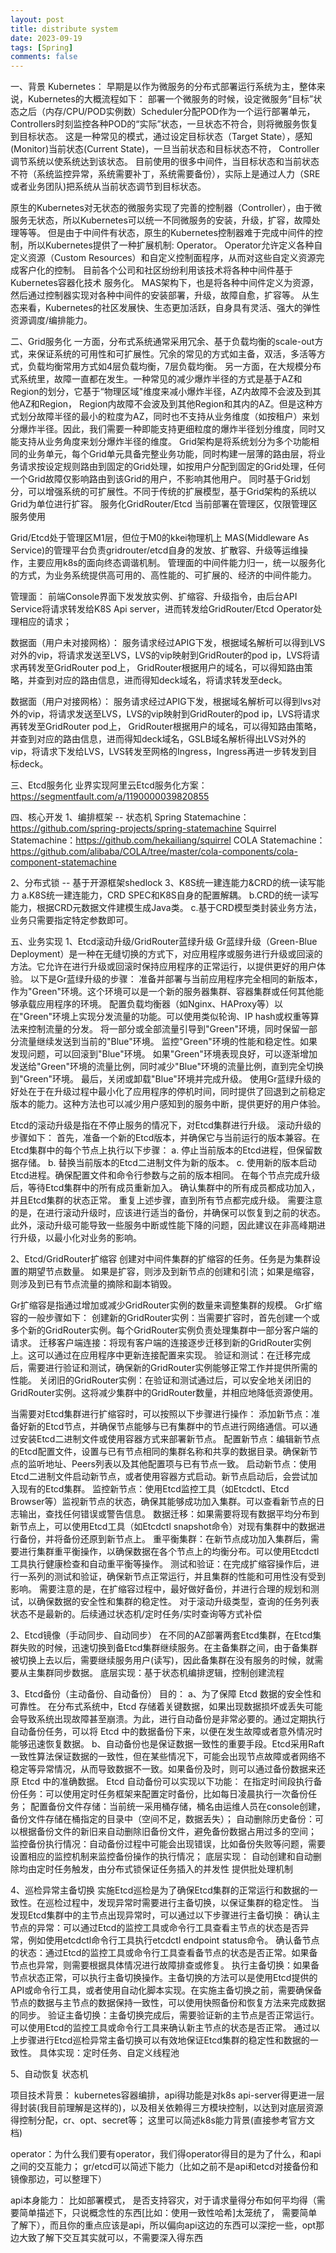 ```yaml
---
layout: post
title: distribute system
date: 2023-09-19
tags: [Spring]
comments: false
---
```

一、背景
Kubernetes：
早期是以作为微服务的分布式部署运行系统为主，整体来说，Kubernetes的大概流程如下：
部署一个微服务的时候，设定微服务“目标”状态之后（内存/CPU/POD实例数）Scheduler分配POD作为一个运行部署单元，Controllers时刻监控各种POD的“实际”状态，一旦状态不符合，则将微服务恢复到目标状态。
这是一种常见的模式，通过设定目标状态（Target State），感知(Monitor)当前状态(Current State)，一旦当前状态和目标状态不符， Controller调节系统以使系统达到该状态。
目前使用的很多中间件，当目标状态和当前状态不符（系统监控异常，系统需要补丁，系统需要备份），实际上是通过人力（SRE或者业务团队)把系统从当前状态调节到目标状态。

原生的Kubernetes对无状态的微服务实现了完善的控制器（Controller），由于微服务无状态，所以Kubernetes可以统一不同微服务的安装，升级，扩容，故障处理等等。
但是由于中间件有状态，原生的Kubernetes控制器难于完成中间件的控制，所以Kubernetes提供了一种扩展机制: Operator。
Operator允许定义各种自定义资源（Custom Resources）和自定义控制面程序，从而对这些自定义资源完成客户化的控制。
目前各个公司和社区纷纷利用该技术将各种中间件基于Kubernetes容器化技术 服务化。
MAS架构下，也是将各种中间件定义为资源，然后通过控制器实现对各种中间件的安装部署，升级，故障自愈，扩容等。
从生态来看，Kubernetes的社区发展快、生态更加活跃，自身具有灵活、强大的弹性资源调度/编排能力。

二、Grid服务化
一方面，分布式系统通常采用冗余、基于负载均衡的scale-out方式，来保证系统的可用性和可扩展性。冗余的常见的方式如主备，双活，多活等方式，负载均衡常用方式如4层负载均衡，7层负载均衡。
另一方面，在大规模分布式系统里，故障一直都在发生。一种常见的减少爆炸半径的方式是基于AZ和Region的划分，它基于“物理区域"维度来减小爆炸半径，AZ内故障不会波及到其他AZ和Region，
Region内故障不会波及到其他Region和其内的AZ。但是这种方式划分故障半径的最小的粒度为AZ，同时也不支持从业务维度（如按租户）来划分爆炸半径。因此，我们需要一种即能支持更细粒度的爆炸半径划分维度，同时又能支持从业务角度来划分爆炸半径的维度。
Grid架构是将系统划分为多个功能相同的业务单元，每个Grid单元具备完整业务功能，同时构建一层薄的路由层，将业务请求按设定规则路由到固定的Grid处理，如按用户分配到固定的Grid处理，任何一个Grid故障仅影响路由到该Grid的用户，不影响其他用户。
同时基于Grid划分，可以增强系统的可扩展性。不同于传统的扩展模型，基于Grid架构的系统以Grid为单位进行扩容。
服务化GridRouter/Etcd 当前部署在管理区，仅限管理区服务使用

Grid/Etcd处于管理区M1层，但位于M0的kkei物理机上
MAS(Middleware As Service)的管理平台负责gridrouter/etcd自身的发放、扩散容、升级等运维操作，主要应用k8s的面向终态调谐机制。
管理面的中间件能力归一，统一以服务化的方式，为业务系统提供高可用的、高性能的、可扩展的、经济的中间件能力。 

管理面：
前端Console界面下发发放实例、扩缩容、升级指令，由后台API Service将请求转发给K8S Api server，进而转发给GridRouter/Etcd Operator处理相应的请求；

数据面（用户未对接网格）：
服务请求经过APIG下发，根据域名解析可以得到LVS对外的vip，将请求发送至LVS，LVS的vip映射到GridRouter的pod ip，LVS将请求再转发至GridRouter pod上，
GridRouter根据用户的域名，可以得知路由策略，并查到对应的路由信息，进而得知deck域名，将请求转发至deck。

数据面（用户对接网格）：
服务请求经过APIG下发，根据域名解析可以得到lvs对外的vip，将请求发送至LVS，LVS的vip映射到GridRouter的pod ip，LVS将请求再转发至GridRouter pod上，
GridRouter根据用户的域名，可以得知路由策略，并查到对应的路由信息，进而得知deck域名，GSLB域名解析得出LVS对外的vip，将请求下发给LVS，LVS转发至网格的Ingress，Ingress再进一步转发到目标deck。

三、Etcd服务化
业界实现阿里云Etcd服务化方案：https://segmentfault.com/a/1190000039820855

四、核心开发
1、编排框架 -- 状态机
Spring Statemachine：https://github.com/spring-projects/spring-statemachine
Squirrel Statemachine：https://github.com/hekailiang/squirrel
COLA Statemachine：https://github.com/alibaba/COLA/tree/master/cola-components/cola-component-statemachine

2、分布式锁 -- 基于开源框架shedlock
3、K8S统一建连能力&CRD的统一读写能力
  a.K8S统一建连能力，CRD SPEC和K8S自身的配置解耦。
  b.CRD的统一读写能力，根据CRD元数据文件建模生成Java类。
  c.基于CRD模型类封装业务方法，业务只需要指定特定参数即可。

五、业务实现
1、Etcd滚动升级/GridRouter蓝绿升级
Gr蓝绿升级（Green-Blue Deployment）是一种在无缝切换的方式下，对应用程序或服务进行升级或回滚的方法。它允许在进行升级或回滚时保持应用程序的正常运行，以提供更好的用户体验。
以下是Gr蓝绿升级的步骤：
准备并部署与当前应用程序完全相同的新版本，作为"Green"环境。这个环境可以是一个新的服务器集群、容器集群或任何其他能够承载应用程序的环境。
配置负载均衡器（如Nginx、HAProxy等）以在"Green"环境上实现分发流量的功能。可以使用类似轮询、IP hash或权重等算法来控制流量的分发。
将一部分或全部流量引导到"Green"环境，同时保留一部分流量继续发送到当前的"Blue"环境。
监控"Green"环境的性能和稳定性。如果发现问题，可以回滚到"Blue"环境。
如果"Green"环境表现良好，可以逐渐增加发送给"Green"环境的流量比例，同时减少"Blue"环境的流量比例，直到完全切换到"Green"环境。
最后，关闭或卸载"Blue"环境并完成升级。
使用Gr蓝绿升级的好处在于在升级过程中最小化了应用程序的停机时间，同时提供了回退到之前稳定版本的能力。这种方法也可以减少用户感知到的服务中断，提供更好的用户体验。

Etcd的滚动升级是指在不停止服务的情况下，对Etcd集群进行升级。
滚动升级的步骤如下：
首先，准备一个新的Etcd版本，并确保它与当前运行的版本兼容。在Etcd集群中的每个节点上执行以下步骤：
a. 停止当前版本的Etcd进程，但保留数据存储。
b. 替换当前版本的Etcd二进制文件为新的版本。
c. 使用新的版本启动Etcd进程。确保配置文件和命令行参数与之前的版本相同。
在每个节点完成升级后，等待Etcd集群中的所有成员重新加入。
确认集群中的所有成员都成功加入，并且Etcd集群的状态正常。
重复上述步骤，直到所有节点都完成升级。
需要注意的是，在进行滚动升级时，应该进行适当的备份，并确保可以恢复到之前的状态。
此外，滚动升级可能导致一些服务中断或性能下降的问题，因此建议在非高峰期进行升级，以最小化对业务的影响。

2、Etcd/GridRouter扩缩容
创建对中间件集群的扩缩容的任务。任务是为集群设置的期望节点数量。
如果是扩容，则涉及到新节点的创建和引流；如果是缩容，则涉及到已有节点流量的摘除和副本销毁。

Gr扩缩容是指通过增加或减少GridRouter实例的数量来调整集群的规模。
Gr扩缩容的一般步骤如下：
创建新的GridRouter实例：当需要扩容时，首先创建一个或多个新的GridRouter实例。每个GridRouter实例负责处理集群中一部分客户端的请求。
迁移客户端连接：将现有客户端的连接逐步迁移到新的GridRouter实例上。这可以通过在应用程序中更新连接配置来实现。
验证和测试：在迁移完成后，需要进行验证和测试，确保新的GridRouter实例能够正常工作并提供所需的性能。
关闭旧的GridRouter实例：在验证和测试通过后，可以安全地关闭旧的GridRouter实例。这将减少集群中的GridRouter数量，并相应地降低资源使用。

当需要对Etcd集群进行扩缩容时，可以按照以下步骤进行操作：
添加新节点：准备好新的Etcd节点，并确保节点能够与已有集群中的节点进行网络通信。可以通过安装Etcd二进制文件或使用容器方式来部署新节点。
配置新节点：编辑新节点的Etcd配置文件，设置与已有节点相同的集群名称和共享的数据目录。确保新节点的监听地址、Peers列表以及其他配置项与已有节点一致。
启动新节点：使用Etcd二进制文件启动新节点，或者使用容器方式启动。新节点启动后，会尝试加入现有的Etcd集群。
监控新节点：使用Etcd监控工具（如Etcdctl、Etcd Browser等）监视新节点的状态，确保其能够成功加入集群。可以查看新节点的日志输出，查找任何错误或警告信息。
数据迁移：如果需要将现有数据平均分布到新节点上，可以使用Etcd工具（如Etcdctl snapshot命令）对现有集群中的数据进行备份，并将备份还原到新节点上。
重平衡集群：在新节点成功加入集群后，需要进行集群重平衡操作，以确保数据在各个节点上的均衡分布。可以使用Etcdctl工具执行健康检查和自动重平衡等操作。
测试和验证：在完成扩缩容操作后，进行一系列的测试和验证，确保新节点正常运行，并且集群的性能和可用性没有受到影响。
需要注意的是，在扩缩容过程中，最好做好备份，并进行合理的规划和测试，以确保数据的安全性和集群的稳定性。
对于滚动升级类型，查询的任务列表状态不是最新的。后续通过状态机/定时任务/实时查询等方式补偿

2、Etcd镜像（手动同步、自动同步）
在不同的AZ部署两套Etcd集群，在Etcd集群失败的时候，迅速切换到备Etcd集群继续服务。在主备集群之间，由于备集群被切换上去以后，需要继续服务用户(读写)，因此备集群在没有服务的时候，就需要从主集群同步数据。
底层实现：基于状态机编排逻辑，控制创建流程

3、Etcd备份（主动备份、自动备份）
目的：
a、为了保障 Etcd 数据的安全性和可靠性。
在分布式系统中，Etcd 存储着关键数据，如果出现数据损坏或丢失可能会导致系统出现故障甚至崩溃。为此，进行自动备份是非常必要的。通过定期执行自动备份任务，可以将 Etcd 中的数据备份下来，以便在发生故障或者意外情况时能够迅速恢复数据。
b、自动备份也是保证数据一致性的重要手段。Etcd采用Raft一致性算法保证数据的一致性，但在某些情况下，可能会出现节点故障或者网络不稳定等异常情况，从而导致数据不一致。如果备份及时，则可以通过备份数据来还原 Etcd 中的准确数据。
Etcd 自动备份可以实现以下功能：
在指定时间段执行备份任务：可以使用定时任务框架来配置定时备份，比如每日凌晨执行一次备份任务；
配置备份文件存储：当前统一采用桶存储，桶名由运维人员在console创建，备份文件存储在桶指定的目录中（空间不足，数据丢失）；
自动删除历史备份：可以根据备份文件的新旧来自动删除旧备份文件，避免备份数据占用过多的空间；
监控备份执行情况：自动备份过程中可能会出现错误，比如备份失败等问题，需要设置相应的监控机制来监控备份操作的执行情况；
底层实现：
自动创建和自动删除均由定时任务触发，由分布式锁保证任务插入的并发性
提供批处理机制

4、巡检异常主备切换
实施Etcd巡检是为了确保Etcd集群的正常运行和数据的一致性。在巡检过程中，发现异常时需要进行主备切换，以保证集群的稳定性。
当发现Etcd集群中的主节点出现异常时，可以通过以下步骤进行主备切换：
确认主节点的异常：可以通过Etcd的监控工具或命令行工具查看主节点的状态是否异常，例如使用etcdctl命令行工具执行etcdctl endpoint status命令。
确认备节点的状态：通过Etcd的监控工具或命令行工具查看备节点的状态是否正常。如果备节点也异常，则需要根据具体情况进行故障排查或修复。
执行主备切换：如果备节点状态正常，可以执行主备切换操作。主备切换的方法可以是使用Etcd提供的API或命令行工具，或者使用自动化脚本实现。在实施主备切换之前，需要确保备节点的数据与主节点的数据保持一致性，可以使用快照备份和恢复方法来完成数据的同步。
验证主备切换：主备切换完成后，需要验证新的主节点是否正常运行。可以使用Etcd的监控工具或命令行工具来确认新主节点的状态是否正常。
通过以上步骤进行Etcd巡检异常主备切换可以有效地保证Etcd集群的稳定性和数据的一致性。
具体实现：定时任务、自定义线程池

5、自动恢复
状态机

项目技术背景： 
kubernetes容器编排，api得功能是对k8s api-server得更进一层得封装(我目前理解是这样的)，以及相关依赖得三方模块控制，以达到对底层资源得控制分配，cr、opt、secret等；
这里可以简述k8s能力背景(直接参考官方文档)

operator：为什么我们要有operator，我们得operator得目的是为了什么，和api之间的交互能力； gr/etcd可以简述下能力（比如之前不是api和etcd对接备份和镜像那边，可以整理下）

api本身能力： 比如部署模式， 是否支持容灾，对于请求量得分布如何平均得（需要简单描述下，只说概念性的东西[比如：使用一致性哈希]太笼统了， 需要简单了解下），而且你的重点应该是api，所以偏向api这边的东西可以深挖一些，opt那边大致了解下交互其实就可以，不需要深入得东西

